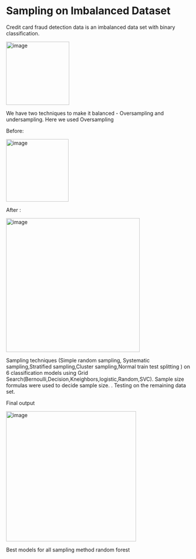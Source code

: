 # Sampling on Imbalanced Dataset
Credit card fraud detection data is an imbalanced data set with binary classification.

<img width="172" alt="image" src="https://user-images.githubusercontent.com/104484529/219949262-20c3e769-f2b7-40ba-80eb-bd28a4ce86fc.png">

We have two techniques to make it balanced - Oversampling and undersampling. Here we used Oversampling

Before:

<img width="170" alt="image" src="https://user-images.githubusercontent.com/104484529/219949286-bfd77273-5902-4de5-a50c-5cf1a0b3e692.png">

After :

<img width="364" alt="image" src="https://user-images.githubusercontent.com/104484529/219950334-1a2b37a8-4bae-4f0a-b2cc-dea76fa851f4.png">


Sampling techniques (Simple random sampling, Systematic sampling,Stratified sampling,Cluster sampling,Normal train test splitting ) on 6 classification models using Grid Search(Bernoulli,Decision,Kneighbors,logistic,Random,SVC). Sample size formulas were used to decide sample size.  . 
Testing on the remaining data set.

Final output

<img width="354" alt="image" src="https://user-images.githubusercontent.com/104484529/219950582-9ad0bf2e-d75d-47eb-875c-194765785fa6.png">


Best models for all sampling  method random forest 

